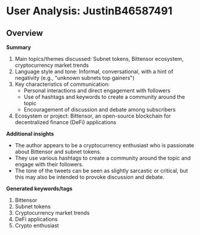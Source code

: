 # User Analysis: JustinB46587491

## Overview

**Summary**

1. Main topics/themes discussed: Subnet tokens, Bittensor ecosystem, cryptocurrency market trends
2. Language style and tone: Informal, conversational, with a hint of negativity (e.g., "unknown subnets top gainers")
3. Key characteristics of communication:
	* Personal interactions and direct engagement with followers
	* Use of hashtags and keywords to create a community around the topic
	* Encouragement of discussion and debate among subscribers
4. Ecosystem or project: Bittensor, an open-source blockchain for decentralized finance (DeFi) applications

**Additional insights**

* The author appears to be a cryptocurrency enthusiast who is passionate about Bittensor and subnet tokens.
* They use various hashtags to create a community around the topic and engage with their followers.
* The tone of the tweets can be seen as slightly sarcastic or critical, but this may also be intended to provoke discussion and debate.

**Generated keywords/tags**

1. Bittensor
2. Subnet tokens
3. Cryptocurrency market trends
4. DeFi applications
5. Crypto enthusiast